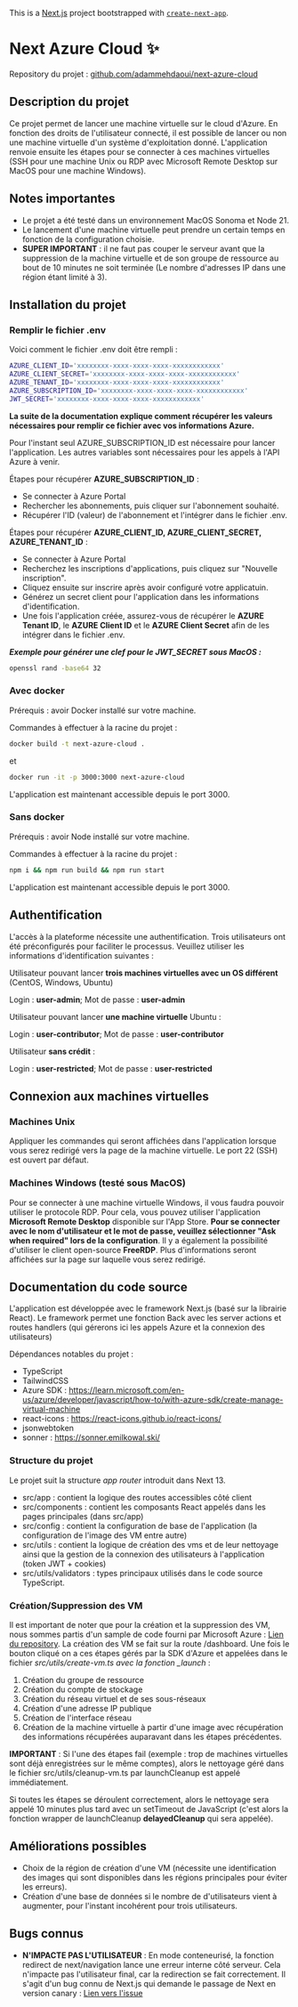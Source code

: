 This is a [Next.js](https://nextjs.org/) project bootstrapped with [`create-next-app`](https://github.com/vercel/next.js/tree/canary/packages/create-next-app).

# Next Azure Cloud ✨

Repository du projet : [github.com/adammehdaoui/next-azure-cloud](https://github.com/adammehdaoui/next-azure-cloud)

## Description du projet

Ce projet permet de lancer une machine virtuelle sur le cloud d'Azure. En fonction des droits de l'utilisateur connecté, il est possible de lancer ou non une machine virtuelle d'un système d'exploitation donné.
L'application renvoie ensuite les étapes pour se connecter à ces machines virtuelles (SSH pour une machine Unix ou RDP avec Microsoft Remote Desktop sur MacOS pour une machine Windows).

## Notes importantes

- Le projet a été testé dans un environnement MacOS Sonoma et Node 21.
- Le lancement d'une machine virtuelle peut prendre un certain temps en fonction de la configuration choisie.
- **SUPER IMPORTANT** : il ne faut pas couper le serveur avant que la suppression de la machine virtuelle et de son groupe de ressource au bout de 10 minutes ne soit terminée (Le nombre d'adresses IP dans une région étant limité à 3).

## Installation du projet

### Remplir le fichier .env

Voici comment le fichier .env doit être rempli :

```bash
AZURE_CLIENT_ID='xxxxxxxx-xxxx-xxxx-xxxx-xxxxxxxxxxxx'
AZURE_CLIENT_SECRET='xxxxxxxx-xxxx-xxxx-xxxx-xxxxxxxxxxxx'
AZURE_TENANT_ID='xxxxxxxx-xxxx-xxxx-xxxx-xxxxxxxxxxxx'
AZURE_SUBSCRIPTION_ID='xxxxxxxx-xxxx-xxxx-xxxx-xxxxxxxxxxxx'
JWT_SECRET='xxxxxxxx-xxxx-xxxx-xxxx-xxxxxxxxxxxx'
```

**La suite de la documentation explique comment récupérer les valeurs nécessaires pour remplir ce fichier avec vos informations Azure.**

Pour l'instant seul AZURE_SUBSCRIPTION_ID est nécessaire pour lancer l'application. Les autres variables sont nécessaires pour les appels à l'API Azure à venir.

Étapes pour récupérer **AZURE_SUBSCRIPTION_ID** :

- Se connecter à Azure Portal
- Rechercher les abonnements, puis cliquer sur l'abonnement souhaité.
- Récupérer l'ID (valeur) de l'abonnement et l'intégrer dans le fichier .env.

Étapes pour récupérer **AZURE_CLIENT_ID, AZURE_CLIENT_SECRET, AZURE_TENANT_ID** :

- Se connecter à Azure Portal
- Recherchez les inscriptions d'applications, puis cliquez sur "Nouvelle inscription".
- Cliquez ensuite sur inscrire après avoir configuré votre applicatuin.
- Générez un secret client pour l'application dans les informations d'identification.
- Une fois l'application créée, assurez-vous de récupérer le **AZURE Tenant ID**, le **AZURE Client ID** et le **AZURE Client Secret** afin de les intégrer dans le fichier .env.

**_Exemple pour générer une clef pour le JWT_SECRET sous MacOS :_**

```bash
openssl rand -base64 32
```

### Avec docker

Prérequis : avoir Docker installé sur votre machine.

Commandes à effectuer à la racine du projet :

```bash
docker build -t next-azure-cloud .
```

et

```bash
docker run -it -p 3000:3000 next-azure-cloud
```

L'application est maintenant accessible depuis le port 3000.

### Sans docker

Prérequis : avoir Node installé sur votre machine.

Commandes à effectuer à la racine du projet :

```bash
npm i && npm run build && npm run start
```

L'application est maintenant accessible depuis le port 3000.

## Authentification

L'accès à la plateforme nécessite une authentification. Trois utilisateurs ont été préconfigurés pour faciliter le processus. Veuillez utiliser les informations d'identification suivantes :

Utilisateur pouvant lancer **trois machines virtuelles avec un OS différent** (CentOS, Windows, Ubuntu)

Login : **user-admin**; Mot de passe : **user-admin**

Utilisateur pouvant lancer **une machine virtuelle** Ubuntu :

Login : **user-contributor**; Mot de passe : **user-contributor**

Utilisateur **sans crédit** :

Login : **user-restricted**; Mot de passe : **user-restricted**

## Connexion aux machines virtuelles

### Machines Unix

Appliquer les commandes qui seront affichées dans l'application lorsque vous serez redirigé vers la page de la machine virtuelle.
Le port 22 (SSH) est ouvert par défaut.

### Machines Windows (testé sous MacOS)

Pour se connecter à une machine virtuelle Windows, il vous faudra pouvoir utiliser le protocole RDP.
Pour cela, vous pouvez utiliser l'application **Microsoft Remote Desktop** disponible sur l'App Store.
**Pour se connecter avec le nom d'utilisateur et le mot de passe, veuillez sélectionner "Ask when required" lors de la configuration**.
Il y a également la possibilité d'utiliser le client open-source **FreeRDP**.
Plus d'informations seront affichées sur la page sur laquelle vous serez redirigé.

## Documentation du code source

L'application est développée avec le framework Next.js (basé sur la librairie React).
Le framework permet une fonction Back avec les server actions et routes handlers (qui gérerons ici les appels Azure et la connexion des utilisateurs)

Dépendances notables du projet :

- TypeScript
- TailwindCSS
- Azure SDK : https://learn.microsoft.com/en-us/azure/developer/javascript/how-to/with-azure-sdk/create-manage-virtual-machine
- react-icons : https://react-icons.github.io/react-icons/
- jsonwebtoken
- sonner : https://sonner.emilkowal.ski/

### Structure du projet

Le projet suit la structure _app router_ introduit dans Next 13.

- src/app : contient la logique des routes accessibles côté client
- src/components : contient les composants React appelés dans les pages principales (dans src/app)
- src/config : contient la configuration de base de l'application (la configuration de l'image des VM entre autre)
- src/utils : contient la logique de création des vms et de leur nettoyage ainsi que la gestion de la connexion des utilisateurs à l'application (token JWT + cookies)
- src/utils/validators : types principaux utilisés dans le code source TypeScript.

### Création/Suppression des VM

Il est important de noter que pour la création et la suppression des VM, nous sommes partis d'un sample de code fourni par Microsoft Azure : [Lien du repository](https://github.com/Azure-Samples/js-e2e/blob/main/resources/virtual-machines/create-vm.js).
La création des VM se fait sur la route /dashboard.
Une fois le bouton cliqué on a ces étapes gérés par la SDK d'Azure et appelées dans le fichier _src/utils/create-vm.ts avec la fonction \_launch_ :

1. Création du groupe de ressource
2. Création du compte de stockage
3. Création du réseau virtuel et de ses sous-réseaux
4. Création d'une adresse IP publique
5. Création de l'interface réseau
6. Création de la machine virtuelle à partir d'une image avec récupération des informations récupérées auparavant dans les étapes précédentes.

**IMPORTANT** : Si l'une des étapes fail (exemple : trop de machines virtuelles sont déjà enregistrées sur le même comptes), alors le nettoyage géré dans le fichier src/utils/cleanup-vm.ts par launchCleanup est appelé immédiatement.

Si toutes les étapes se déroulent correctement, alors le nettoyage sera appelé 10 minutes plus tard avec un setTimeout de JavaScript (c'est alors la fonction wrapper de launchCleanup **delayedCleanup** qui sera appelée).

## Améliorations possibles

- Choix de la région de création d'une VM (nécessite une identification des images qui sont disponibles dans les régions principales pour éviter les erreurs).
- Création d'une base de données si le nombre de d'utilisateurs vient à augmenter, pour l'instant incohérent pour trois utilisateurs.

## Bugs connus

- **N'IMPACTE PAS L'UTILISATEUR** : En mode conteneurisé, la fonction redirect de next/navigation lance une erreur interne côté serveur. Cela n'impacte pas l'utilisateur final, car la redirection se fait correctement.
  Il s'agit d'un bug connu de Next.js qui demande le passage de Next en version canary : [Lien vers l'issue](https://github.com/vercel/next.js/issues/53392)

